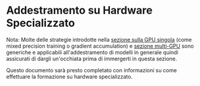 <!--Copyright 2022 The HuggingFace Team. All rights reserved.

Licensed under the Apache License, Version 2.0 (the "License"); you may not use this file except in compliance with
the License. You may obtain a copy of the License at

http://www.apache.org/licenses/LICENSE-2.0

Unless required by applicable law or agreed to in writing, software distributed under the License is distributed on
an "AS IS" BASIS, WITHOUT WARRANTIES OR CONDITIONS OF ANY KIND, either express or implied. See the License for the
specific language governing permissions and limitations under the License.

⚠️ Note that this file is in Markdown but contain specific syntax for our doc-builder (similar to MDX) that may not be
rendered properly in your Markdown viewer.

-->

# Addestramento su Hardware Specializzato

<Tip>

 Nota: Molte delle strategie introdotte nella [sezione sulla GPU singola](perf_train_gpu_one) (come mixed precision training o gradient accumulation) e [sezione multi-GPU](perf_train_gpu_many) sono generiche e applicabili all'addestramento di modelli in generale quindi assicurati di dargli un'occhiata prima di immergerti in questa sezione.

</Tip>

Questo documento sarà presto completato con informazioni su come effettuare la formazione su hardware specializzato.
